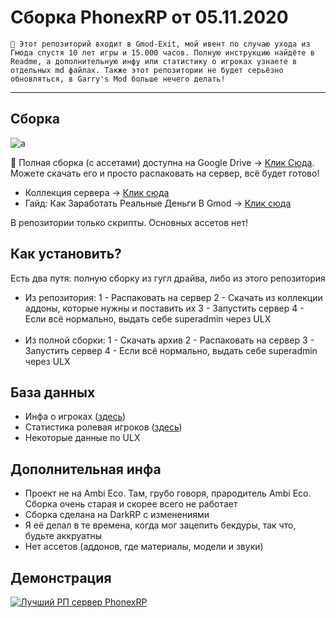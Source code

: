 # Сборка PhonexRP от 05.11.2020

`🎄 Этот репозиторий входит в Gmod-Exit, мой ивент по случаю ухода из Гмода спустя 10 лет игры и 15.000 часов. Полную инструкцию найдёте в Readme, а дополнительную инфу или статистику о игроках узнаете в отдельных md файлах. Также этот репозитории не будет серьёзно обновляться, в Garry's Mod больше нечего делать!`

---

## Сборка

![a](https://i.imgur.com/DMM0HRC.jpeg)

💙 Полная сборка (с ассетами) доступна на Google Drive -> [Клик Сюда](https://drive.google.com/file/d/1BNWJIXFFnEqIk5-TO8udByMzK2_BuLkH/view?usp=sharing). Можете скачать его и просто распаковать на сервер, всё будет готово! 

* Коллекция сервера -> [Клик сюда](https://steamcommunity.com/sharedfiles/filedetails/?id=2211965287)
* Гайд: Как Заработать Реальные Деньги В Gmod -> [Клик сюда](https://steamcommunity.com/sharedfiles/filedetails/?id=2269444716)

В репозитории только скрипты. Основных ассетов нет!

## Как установить?
Есть два путя: полную сборку из гугл драйва, либо из этого репозитория

* Из репозитория:
    1 - Распаковать на сервер
    2 - Скачать из коллекции аддоны, которые нужны и поставить их
    3 - Запустить сервер 
    4 - Если всё нормально, выдать себе superadmin через ULX
<br><br>
* Из полной сборки:
    1 - Скачать архив
    2 - Распаковать на сервер
    3 - Запустить сервер 
    4 - Если всё нормально, выдать себе superadmin через ULX

## База данных

* Инфа о игроках ([здесь](https://github.com/Titanovsky/gmodexit-phonex-rp/blob/main/database/players_phonex_rp.md))
* Статистика ролевая игроков ([здесь](https://github.com/Titanovsky/gmodexit-phonex-rp/blob/main/database/stats_phonex_rp.md))
* Некоторые данные по ULX

## Дополнительная инфа

* Проект не на Ambi Eco. Там, грубо говоря, прародитель Ambi Eco. Сборка очень старая и скорее всего не работает
* Сборка сделана на DarkRP с изменениями
* Я её делал в те времена, когда мог зацепить бекдуры, так что, будьте аккруатны
* Нет ассетов (аддонов, где материалы, модели и звуки)

## Демонстрация

[![Лучший РП сервер PhonexRP](https://i.imgur.com/D0AeJBi.jpeg)](https://www.youtube.com/watch?v=vfVYUD6ik8U)